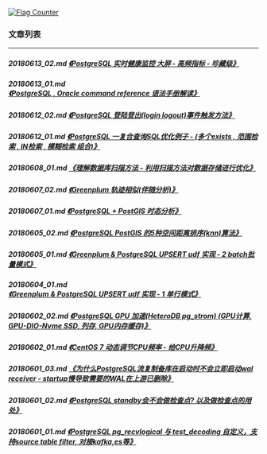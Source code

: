 <a rel="nofollow" href="http://info.flagcounter.com/h9V1"  ><img src="http://s03.flagcounter.com/count/h9V1/bg_FFFFFF/txt_000000/border_CCCCCC/columns_2/maxflags_12/viewers_0/labels_0/pageviews_0/flags_0/"  alt="Flag Counter"  border="0"  ></a>  
  
### 文章列表  
----  
##### 20180613_02.md   [《PostgreSQL 实时健康监控 大屏 - 高频指标 - 珍藏级》](20180613_02.md)  
##### 20180613_01.md   [《PostgreSQL , Oracle command reference 语法手册解读》](20180613_01.md)  
##### 20180612_02.md   [《PostgreSQL 登陆登出(login logout)事件触发方法》](20180612_02.md)  
##### 20180612_01.md   [《PostgreSQL 一复合查询SQL优化例子 - (多个exists , 范围检索 , IN检索 , 模糊检索 组合)》](20180612_01.md)  
##### 20180608_01.md   [《理解数据库扫描方法 - 利用扫描方法对数据存储进行优化》](20180608_01.md)  
##### 20180607_02.md   [《Greenplum 轨迹相似(伴随分析)》](20180607_02.md)  
##### 20180607_01.md   [《PostgreSQL + PostGIS 时态分析》](20180607_01.md)  
##### 20180605_02.md   [《PostgreSQL PostGIS 的5种空间距离排序(knn)算法》](20180605_02.md)  
##### 20180605_01.md   [《Greenplum & PostgreSQL UPSERT udf 实现 - 2 batch批量模式》](20180605_01.md)  
##### 20180604_01.md   [《Greenplum & PostgreSQL UPSERT udf 实现 - 1 单行模式》](20180604_01.md)  
##### 20180602_02.md   [《PostgreSQL GPU 加速(HeteroDB pg_strom) (GPU计算, GPU-DIO-Nvme SSD, 列存, GPU内存缓存)》](20180602_02.md)  
##### 20180602_01.md   [《CentOS 7 动态调节CPU频率 - 给CPU升降频》](20180602_01.md)  
##### 20180601_03.md   [《为什么PostgreSQL流复制备库在启动时不会立即启动wal receiver - startup慢导致需要的WAL在上游已删除》](20180601_03.md)  
##### 20180601_02.md   [《PostgreSQL standby会不会做检查点? 以及做检查点的用处》](20180601_02.md)  
##### 20180601_01.md   [《PostgreSQL pg_recvlogical 与 test_decoding 自定义，支持source table filter, 对接kafka,es等》](20180601_01.md)  
